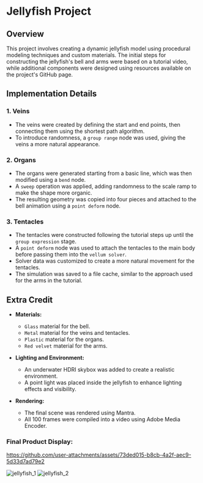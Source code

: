 # Jellyfish Project

## Overview
This project involves creating a dynamic jellyfish model using procedural modeling techniques and custom materials. The initial steps for constructing the jellyfish's bell and arms were based on a tutorial video, while additional components were designed using resources available on the project's GitHub page.

## Implementation Details

### 1. Veins
- The veins were created by defining the start and end points, then connecting them using the shortest path algorithm.
- To introduce randomness, a `group range` node was used, giving the veins a more natural appearance.

### 2. Organs
- The organs were generated starting from a basic line, which was then modified using a `bend` node.
- A `sweep` operation was applied, adding randomness to the scale ramp to make the shape more organic.
- The resulting geometry was copied into four pieces and attached to the bell animation using a `point deform` node.

### 3. Tentacles
- The tentacles were constructed following the tutorial steps up until the `group expression` stage.
- A `point deform` node was used to attach the tentacles to the main body before passing them into the `vellum solver`.
- Solver data was customized to create a more natural movement for the tentacles.
- The simulation was saved to a file cache, similar to the approach used for the arms in the tutorial.

## Extra Credit

- **Materials:**
  - `Glass` material for the bell.
  - `Metal` material for the veins and tentacles.
  - `Plastic` material for the organs.
  - `Red velvet` material for the arms.

- **Lighting and Environment:**
  - An underwater HDRI skybox was added to create a realistic environment.
  - A point light was placed inside the jellyfish to enhance lighting effects and visibility.

- **Rendering:**
  - The final scene was rendered using Mantra.
  - All 100 frames were compiled into a video using Adobe Media Encoder.
 
### Final Product Display:

https://github.com/user-attachments/assets/73ded015-b8cb-4a2f-aec9-5d33d7ad79e2

![jellyfish_1](https://github.com/user-attachments/assets/52fc5fac-b533-4f38-8e16-6aad490f5659)
![jellyfish_2](https://github.com/user-attachments/assets/7ecc9566-6611-4960-b195-a52303ad0bff)


